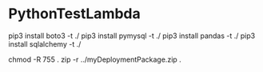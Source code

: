 # PythonTestLambda

pip3 install boto3 -t ./
pip3 install pymysql -t ./
pip3 install pandas -t ./
pip3 install sqlalchemy -t ./

chmod -R 755 .
zip -r ../myDeploymentPackage.zip .
